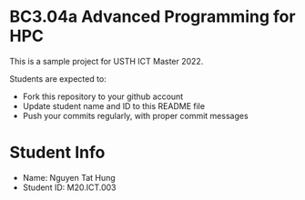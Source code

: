 BC3.04a Advanced Programming for HPC
=============================================

This is a sample project for USTH ICT Master 2022.

Students are expected to:

* Fork this repository to your github account
* Update student name and ID to this README file
* Push your commits regularly, with proper commit messages

Student Info
=======================

* Name: Nguyen Tat Hung
* Student ID: M20.ICT.003

